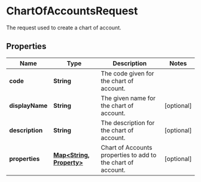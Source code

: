 

# ChartOfAccountsRequest

The request used to create a chart of account.

## Properties

Name | Type | Description | Notes
------------ | ------------- | ------------- | -------------
**code** | **String** | The code given for the chart of account. | 
**displayName** | **String** | The given name for the chart of account. |  [optional]
**description** | **String** | The description for the chart of account. |  [optional]
**properties** | [**Map&lt;String, Property&gt;**](Property.md) | Chart of Accounts properties to add to the chart of account. |  [optional]




